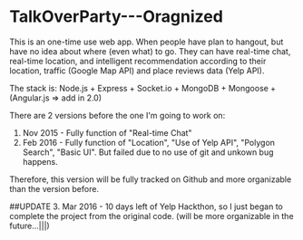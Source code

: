 # TalkOverParty---Oragnized
This is an one-time use web app. When people have plan to hangout, but have no idea about where (even what) to go. They can have real-time chat, real-time location, and intelligent recommendation according to their location, traffic (Google Map API) and place reviews data (Yelp API).

The stack is: Node.js + Express + Socket.io + MongoDB + Mongoose + (Angular.js => add in 2.0)

There are 2 versions before the one I'm going to work on:

1. Nov 2015 - Fully function of "Real-time Chat"
2. Feb 2016 - Fully function of "Location", "Use of Yelp API", "Polygon Search", "Basic UI". But failed due to no use of git and unkown bug happens.

Therefore, this version will be fully tracked on Github and more organizable than the version before.

##UPDATE
3. Mar 2016 - 10 days left of Yelp Hackthon, so I just began to complete the project from the original code. (will be more organizable in the future...|||)
